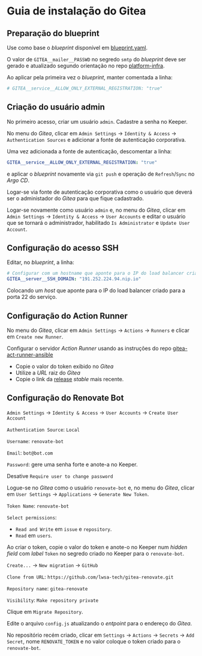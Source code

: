 # Guia de instalação do Gitea

## Preparação do blueprint

Use como base o _blueprint_ disponível em [blueprint.yaml](https://github.com/lwsa-tech/platform-tools-workloads/blob/main/prod/blueprints/forge/blueprint.yaml).

O valor de `GITEA__mailer__PASSWD` no segredo `smtp` do _blueprint_ deve ser gerado e atualizado segundo orientação no repo [platform-infra](https://github.com/lwsa-tech/platform-infra).

Ao aplicar pela primeira vez o _blueprint_, manter comentada a linha:

```yaml
# GITEA__service__ALLOW_ONLY_EXTERNAL_REGISTRATION: "true"
```

## Criação do usuário admin

No primeiro acesso, criar um usuário `admin`. Cadastre a senha no Keeper.

No menu do _Gitea_, clicar em `Admin Settings` -> `Identity & Access` -> `Authentication Sources` e adicionar a fonte de autenticação corporativa.

Uma vez adicionada a fonte de autenticação, descomentar a linha:

```yaml
GITEA__service__ALLOW_ONLY_EXTERNAL_REGISTRATION: "true"
```
e aplicar o _blueprint_ novamente via `git push` e operação de `Refresh`/`Sync` no _Argo CD_.

Logar-se via fonte de autenticação corporativa como o usuário que deverá ser o administador do _Gitea_ para que fique cadastrado.

Logar-se novamente como usuário `admin` e, no menu do _Gitea_, clicar em `Admin Settings` -> `Identity & Access` -> `User Accounts` e editar o usuário que se tornará o administrador, habilitado `Is Administrator` e `Update User Account`.

## Configuração do acesso SSH

Editar, no _blueprint_, a linha:

```yaml
# Configurar com um hostname que aponte para o IP do load balancer criado para a porta 22 do serviço
GITEA__server__SSH_DOMAIN: "191.252.224.94.nip.io"
```

Colocando um _host_ que aponte para o IP do load balancer criado para a porta 22 do serviço.

## Configuração do Action Runner

No menu do _Gitea_, clicar em `Admin Settings` -> `Actions` -> `Runners` e clicar em `Create new Runner`.

Configurar o servidor _Action Runner_ usando as instruções do repo [gitea-act-runner-ansible](https://github.com/lwsa-tech/gitea-act-runner-ansible)

- Copie o valor do token exibido no _Gitea_
- Utilize a _URL_ raiz do _Gitea_
- Copie o link da [release](https://gitea.com/gitea/act_runner/releases) _stable_ mais recente.

## Configuração do Renovate Bot

`Admin Settings` -> `Identity & Access` -> `User Accounts` -> `Create User Account`

`Authentication Source`: `Local`

`Username`: `renovate-bot`

`Email`: `bot@bot.com`

`Password`: gere uma senha forte e anote-a no Keeper.

Desative `Require user to change password`

Logue-se no _Gitea_ como o usuário `renovate-bot` e, no menu do _Gitea_, clicar em `User Settings` -> `Applications` -> `Generate New Token`.

`Token Name`: `renovate-bot`

`Select permissions`:

- `Read and Write` em `issue` e `repository`.
- `Read` em `users`.

Ao criar o token, copie o valor do token e anote-o no Keeper num _hidden field_ com _label_ `Token` no segredo criado no Keeper para o `renovate-bot`.

`Create...` -> `New migration` -> `GitHub`

`Clone from URL`: `https://github.com/lwsa-tech/gitea-renovate.git`

`Repository name`: `gitea-renovate`

`Visibility`: `Make repository private`

Clique em `Migrate Repository`.

Edite o arquivo `config.js` atualizando o _entpoint_ para o endereço do _Gitea_.

No repositório recém criado, clicar em `Settings` -> `Actions` -> `Secrets` -> `Add Secret`, nome `RENOVATE_TOKEN` e no valor coloque o token criado para o `renovate-bot`.